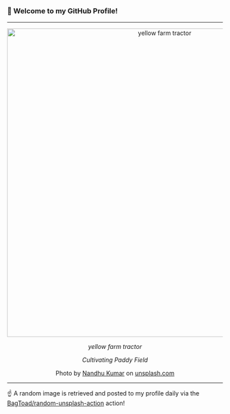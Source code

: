 ### 👋 Welcome to my GitHub Profile!

----

<div align="center">
  <img width="720" src="https://images.unsplash.com/photo-1532929900024-6413d2ed39c8?crop=entropy&cs=tinysrgb&fit=max&fm=jpg&ixid=M3w1NTI0OTR8MHwxfHJhbmRvbXx8fHx8fHx8fDE3NDgwNjcxNjV8&ixlib=rb-4.1.0&q=80&w=1080" alt="yellow farm tractor">
  
  <em>yellow farm tractor</em>
  
  <em>Cultivating Paddy Field</em>
  
  Photo by [Nandhu Kumar](https://www.pexels.com/@nandhukumar) on [unsplash.com](https://unsplash.com/)
</div>

----

☝️ A random image is retrieved and posted to my profile daily via the [BagToad/random-unsplash-action](https://github.com/BagToad/random-unsplash-action) action!

